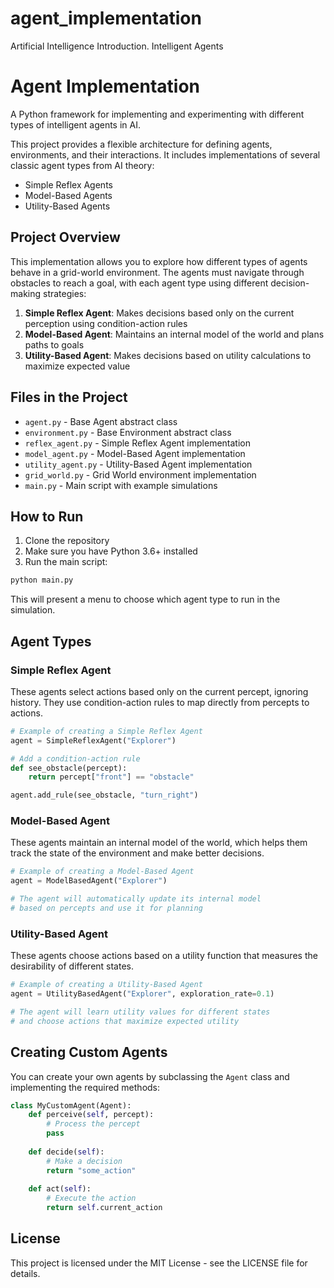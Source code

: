 # agent_implementation
Artificial Intelligence Introduction. Intelligent Agents
# Agent Implementation

A Python framework for implementing and experimenting with different types of intelligent agents in AI.

This project provides a flexible architecture for defining agents, environments, and their interactions. It includes implementations of several classic agent types from AI theory:

- Simple Reflex Agents
- Model-Based Agents
- Utility-Based Agents

## Project Overview

This implementation allows you to explore how different types of agents behave in a grid-world environment. The agents must navigate through obstacles to reach a goal, with each agent type using different decision-making strategies:

1. **Simple Reflex Agent**: Makes decisions based only on the current perception using condition-action rules
2. **Model-Based Agent**: Maintains an internal model of the world and plans paths to goals
3. **Utility-Based Agent**: Makes decisions based on utility calculations to maximize expected value

## Files in the Project

- `agent.py` - Base Agent abstract class
- `environment.py` - Base Environment abstract class
- `reflex_agent.py` - Simple Reflex Agent implementation
- `model_agent.py` - Model-Based Agent implementation
- `utility_agent.py` - Utility-Based Agent implementation
- `grid_world.py` - Grid World environment implementation
- `main.py` - Main script with example simulations

## How to Run

1. Clone the repository
2. Make sure you have Python 3.6+ installed
3. Run the main script:

```bash
python main.py
```

This will present a menu to choose which agent type to run in the simulation.

## Agent Types

### Simple Reflex Agent

These agents select actions based only on the current percept, ignoring history. They use condition-action rules to map directly from percepts to actions.

```python
# Example of creating a Simple Reflex Agent
agent = SimpleReflexAgent("Explorer")

# Add a condition-action rule
def see_obstacle(percept):
    return percept["front"] == "obstacle"

agent.add_rule(see_obstacle, "turn_right")
```

### Model-Based Agent

These agents maintain an internal model of the world, which helps them track the state of the environment and make better decisions.

```python
# Example of creating a Model-Based Agent
agent = ModelBasedAgent("Explorer")

# The agent will automatically update its internal model
# based on percepts and use it for planning
```

### Utility-Based Agent

These agents choose actions based on a utility function that measures the desirability of different states.

```python
# Example of creating a Utility-Based Agent
agent = UtilityBasedAgent("Explorer", exploration_rate=0.1)

# The agent will learn utility values for different states
# and choose actions that maximize expected utility
```

## Creating Custom Agents

You can create your own agents by subclassing the `Agent` class and implementing the required methods:

```python
class MyCustomAgent(Agent):
    def perceive(self, percept):
        # Process the percept
        pass
        
    def decide(self):
        # Make a decision
        return "some_action"
        
    def act(self):
        # Execute the action
        return self.current_action
```

## License

This project is licensed under the MIT License - see the LICENSE file for details.